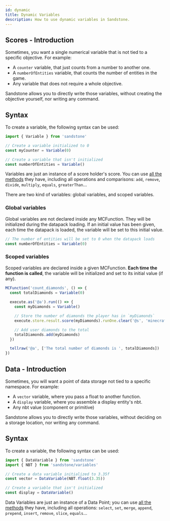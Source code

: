 ```yaml
---
id: dynamic
title: Dynamic Variables
description: How to use dynamic variables in Sandstone.
---
```


## Scores - Introduction

Sometimes, you want a single numerical variable that is not tied to a specific objective. For example:
- A `counter` variable, that just counts from a number to another one.
- A `numberOfEntities` variable, that counts the number of entities in the game.
- Any variable that does not require a whole objective.

Sandstone allows you to directly write those variables, without creating the objective yourself, nor writing any command.

## Syntax

To create a variable, the following syntax can be used:
```ts
import { Variable } from 'sandstone'

// Create a variable initialized to 0
const myCounter = Variable(0)

// Create a variable that isn't initialized
const numberOfEntities = Variable()
```

Variables are just an instance of a score holder's score. You can use [all the methods](objectives#scores-holders) they have, including all operations and comparisons: `add`, `remove`, `divide`, `multiply`, `equals`, `greaterThan`...

There are two kind of variables: global variables, and scoped variables.

### Global variables

Global variables are not declared inside any MCFunction. They will be initialized during the datapack loading. If an initial value has been given, each time the datapack is loaded, the variable will be set to this initial value.

```ts
// The number of entities will be set to 0 when the datapack loads
const numberOfEntities = Variable(0)
```

### Scoped variables
Scoped variables are declared inside a given MCFunction. 
**Each time the function is called**, the variable will be initialized and set to its initial value (if any).

```ts
MCFunction('count_diamonds', () => {
  const totalDiamonds = Variable(0)
  
  execute.as('@a').run(() => {
    const myDiamonds = Variable()

    // Store the number of diamonds the player has in `myDiamonds`
    execute.store.result.score(myDiamonds).runOne.clear('@s', 'minecraft:diamonds', 0)

    // Add user diamonds to the total
    totalDiamonds.add(myDiamonds)
  })

  tellraw('@a', ['The total number of diamonds is ', totalDiamonds])
})
```

## Data - Introduction

Sometimes, you will want a point of data storage not tied to a specific namespace. For example:
- A `vector` variable, where you pass a float to another function.
- A `display` variable, where you assemble a display entity's nbt.
- Any nbt value (component or primitive)

Sandstone allows you to directly write those variables, without deciding on a storage location, nor writing any command.

## Syntax

To create a variable, the following syntax can be used:
```ts
import { DataVariable } from 'sandstone'
import { NBT } from 'sandstone/variables'

// Create a data variable initialized to 3.35f
const vector = DataVariable(NBT.float(3.35))

// Create a variable that isn't initialized
const display = DataVariable()
```

Data Variables are just an instance of a Data Point; you can use [all the methods](data#data-point) they have, including all operations: `select`, `set`, `merge`, `append`, `prepend`, `insert`, `remove`, `slice`, `equals`...